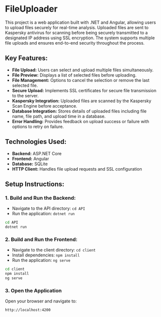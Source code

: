 # FileUploader
This project is a web application built with .NET and Angular, allowing users to upload files securely for real-time analysis. Uploaded files are sent to Kaspersky antivirus for scanning before being securely transmitted to a designated IP address using SSL encryption. The system supports multiple file uploads and ensures end-to-end security throughout the process.

## Key Features:
- **File Upload:** Users can select and upload multiple files simultaneously.
- **File Preview:** Displays a list of selected files before uploading.
- **File Management:** Options to cancel the selection or remove the last selected file.
- **Secure Upload:** Implements SSL certificates for secure file transmission to the server.
- **Kaspersky Integration:** Uploaded files are scanned by the Kaspersky Scan Engine before acceptance.
- **Database Integration:** Stores details of uploaded files including file name, file path, and upload time in a database.
- **Error Handling:** Provides feedback on upload success or failure with options to retry on failure.

## Technologies Used:
- **Backend:** ASP.NET Core
- **Frontend:** Angular
- **Database:** SQLite
- **HTTP Client:** Handles file upload requests and SSL configuration

## Setup Instructions:
### 1. Build and Run the Backend:
- Navigate to the API directory: `cd API`
- Run the application: `dotnet run`
```sh
cd API
dotnet run
```

### 2. Build and Run the Frontend:
- Navigate to the client directory: `cd client`
- Install dependencies: `npm install`
- Run the application: `ng serve`
```sh
cd client
npm install
ng serve
```

### 3. Open the Application
Open your browser and navigate to:
```
http://localhost:4200
```
